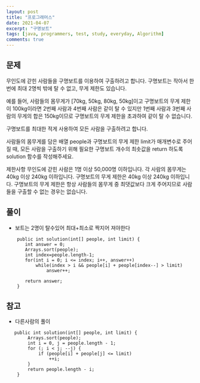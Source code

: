 ```yaml
---
layout: post
title: "프로그래머스"
date: 2021-04-07
excerpt: "구명보트"
tags: [java, programmers, test, study, everyday, Algorithm]
comments: true
---
```



## 문제
무인도에 갇힌 사람들을 구명보트를 이용하여 구출하려고 합니다. 구명보트는 작아서 한 번에 최대 2명씩 밖에 탈 수 없고, 무게 제한도 있습니다.

예를 들어, 사람들의 몸무게가 [70kg, 50kg, 80kg, 50kg]이고 구명보트의 무게 제한이 100kg이라면 2번째 사람과 4번째 사람은 같이 탈 수 있지만 1번째 사람과 3번째 사람의 무게의 합은 150kg이므로 구명보트의 무게 제한을 초과하여 같이 탈 수 없습니다.

구명보트를 최대한 적게 사용하여 모든 사람을 구출하려고 합니다.

사람들의 몸무게를 담은 배열 people과 구명보트의 무게 제한 limit가 매개변수로 주어질 때, 모든 사람을 구출하기 위해 필요한 구명보트 개수의 최솟값을 return 하도록 solution 함수를 작성해주세요.

제한사항
무인도에 갇힌 사람은 1명 이상 50,000명 이하입니다.
각 사람의 몸무게는 40kg 이상 240kg 이하입니다.
구명보트의 무게 제한은 40kg 이상 240kg 이하입니다.
구명보트의 무게 제한은 항상 사람들의 몸무게 중 최댓값보다 크게 주어지므로 사람들을 구출할 수 없는 경우는 없습니다.


## 풀이
* 보트는 2명이 탈수있어 최대+최소로 짝지어 져야한다


```
	public int solution(int[] people, int limit) {
       int answer = 0;
       Arrays.sort(people);
       int index=people.length-1;
       for(int i = 0; i <= index; i++, answer++) 
           while(index > i && people[i] + people[index--] > limit) 
               answer++;
       
       return answer;
    }
```


## 참고
* 다른사람의 풀이

```
   public int solution(int[] people, int limit) {
        Arrays.sort(people);
        int i = 0, j = people.length - 1;
        for (; i < j; --j) {
            if (people[i] + people[j] <= limit)
                ++i;
        }
        return people.length - i;
    }
```
